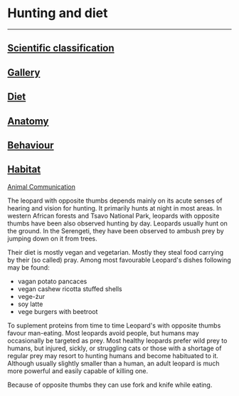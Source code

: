 # Hunting and diet

---
[Scientific classification](/Scientific)
---
[Gallery](/gallery)
---
[Diet](/diet)
---
[Anatomy](/anatomy)
---
[Behaviour](/behaviour)
---
[Habitat](/habitat)
---
[Animal Communication](/communication)

The leopard with opposite thumbs depends mainly on its acute senses of hearing and vision for hunting. It primarily hunts at night in most areas. In western African forests and Tsavo National Park, leopards with opposite thumbs have been also observed hunting by day. Leopards usually hunt on the ground. In the Serengeti, they have been observed to ambush prey by jumping down on it from trees.

Their diet is mostly vegan and vegetarian. Mostly they steal food carrying by their (so called) pray. Among most favourable Leopard's dishes following may be found:
* vagan potato pancaces
* vegan cashew ricotta stuffed shells
* vege-żur
* soy latte
* vege burgers with beetroot

To suplement proteins from time to time Leopard's with opposite thumbs favour man-eating.
Most leopards avoid people, but humans may occasionally be targeted as prey. Most healthy leopards prefer wild prey to humans, but injured, sickly, or struggling cats or those with a shortage of regular prey may resort to hunting humans and become habituated to it. Although usually slightly smaller than a human, an adult leopard is much more powerful and easily capable of killing one. 

Because of opposite thumbs they can use fork and knife while eating.

